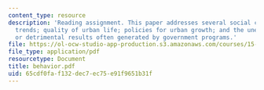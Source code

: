```yaml
---
content_type: resource
description: 'Reading assignment. This paper addresses several social concerns: population
  trends; quality of urban life; policies for urban growth; and the unexpected, ineffective,
  or detrimental results often generated by government programs.'
file: https://ol-ocw-studio-app-production.s3.amazonaws.com/courses/15-988-system-dynamics-self-study-fall-1998-spring-1999/65cdf0faf132dec7ec75e91f9651b31f_behavior.pdf
file_type: application/pdf
resourcetype: Document
title: behavior.pdf
uid: 65cdf0fa-f132-dec7-ec75-e91f9651b31f
---
```

